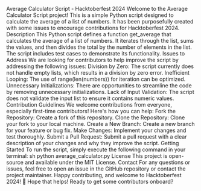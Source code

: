 Average Calculator Script - Hacktoberfest 2024
Welcome to the Average Calculator Script project! This is a simple Python script designed to calculate the average of a list of numbers. It has been purposefully created with some issues to encourage contributions for Hacktoberfest 2024.
Description
This Python script defines a function get_average that calculates the average of a list of numbers. It iterates through the list, sums the values, and then divides the total by the number of elements in the list. The script includes test cases to demonstrate its functionality.
Issues to Address
We are looking for contributors to help improve the script by addressing the following issues:
Division by Zero: The script currently does not handle empty lists, which results in a division by zero error.
Inefficient Looping: The use of range(len(numbers)) for iteration can be optimized.
Unnecessary Initializations: There are opportunities to streamline the code by removing unnecessary initializations.
Lack of Input Validation: The script does not validate the input list to ensure it contains numeric values.
Contribution Guidelines
We welcome contributions from everyone, especially first-time contributors! Here's how you can help:
Fork the Repository: Create a fork of this repository.
Clone the Repository: Clone your fork to your local machine.
Create a New Branch: Create a new branch for your feature or bug fix.
Make Changes: Implement your changes and test thoroughly.
Submit a Pull Request: Submit a pull request with a clear description of your changes and why they improve the script.
Getting Started
To run the script, simply execute the following command in your terminal:
sh
python average_calculator.py
License
This project is open-source and available under the MIT License.
Contact
For any questions or issues, feel free to open an issue in the GitHub repository or contact the project maintainer.
Happy contributing, and welcome to Hacktoberfest 2024! 🌟
Hope that helps! Ready to get some contributors onboard?
